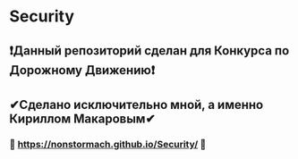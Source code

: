 # Security
## ❗Данный репозиторий сделан для Конкурса по Дорожному Движению❗
## ✔Сделано исключительно мной, а именно Кириллом Макаровым✔
### 🔻 https://nonstormach.github.io/Security/ 🔻